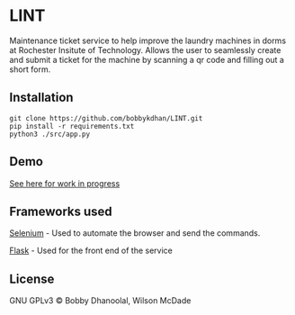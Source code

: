 # LINT

Maintenance ticket service to help improve the laundry machines in dorms at Rochester Insitute of Technology. 
Allows the user to seamlessly create and submit a ticket for the machine by scanning a qr code and filling out a short form.

## Installation

```
git clone https://github.com/bobbykdhan/LINT.git
pip install -r requirements.txt
python3 ./src/app.py
```

## Demo
[See here for work in progress](http://lint.csh.rit.edu/ticket)

## Frameworks used

[Selenium](https://www.selenium.dev) - Used to automate the browser and send the commands.

[Flask](https://flask.palletsprojects.com/en/2.3.x/) - Used for the front end of the service

## License
GNU GPLv3 © Bobby Dhanoolal, Wilson McDade
